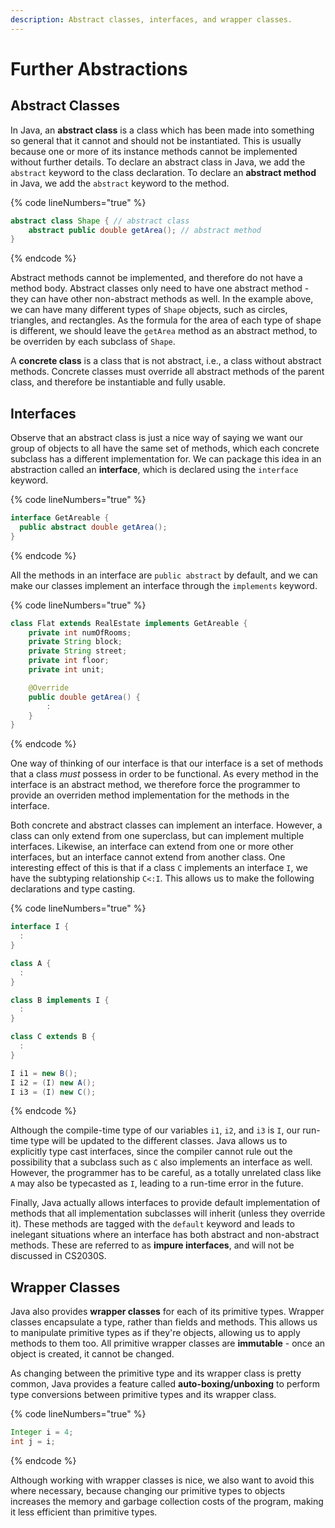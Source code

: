 ```yaml
---
description: Abstract classes, interfaces, and wrapper classes.
---
```


# Further Abstractions

## Abstract Classes

In Java, an **abstract class** is a class which has been made into something so general that it cannot and should not be instantiated. This is usually because one or more of its instance methods cannot be implemented without further details. To declare an abstract class in Java, we add the `abstract` keyword to the class declaration. To declare an **abstract method** in Java, we add the `abstract` keyword to the method.

{% code lineNumbers="true" %}
```java
abstract class Shape { // abstract class
    abstract public double getArea(); // abstract method
}
```
{% endcode %}

Abstract methods cannot be implemented, and therefore do not have a method body. Abstract classes only need to have one abstract method - they can have other non-abstract methods as well. In the example above, we can have many different types of `Shape` objects, such as circles, triangles, and rectangles. As the formula for the area of each type of shape is different, we should leave the `getArea` method as an abstract method, to be overriden by each subclass of `Shape`.

A **concrete class** is a class that is not abstract, i.e., a class without abstract methods. Concrete classes must override all abstract methods of the parent class, and therefore be instantiable and fully usable.

## Interfaces

Observe that an abstract class is just a nice way of saying we want our group of objects to all have the same set of methods, which each concrete subclass has a different implementation for. We can package this idea in an abstraction called an **interface**, which is declared using the `interface` keyword.

{% code lineNumbers="true" %}
```java
interface GetAreable {
  public abstract double getArea();
}
```
{% endcode %}

All the methods in an interface are `public abstract` by default, and we can make our classes implement an interface through the `implements` keyword.

{% code lineNumbers="true" %}
```java
class Flat extends RealEstate implements GetAreable {
    private int numOfRooms;
    private String block;
    private String street;
    private int floor;
    private int unit;

    @Override
    public double getArea() {
        :
    }
}
```
{% endcode %}

One way of thinking of our interface is that our interface is a set of methods that a class _must_ possess in order to be functional. As every method in the interface is an abstract method, we therefore force the programmer to provide an overriden method implementation for the methods in the interface.

Both concrete and abstract classes can implement an interface. However, a class can only extend from one superclass, but can implement multiple interfaces. Likewise, an interface can extend from one or more other interfaces, but an interface cannot extend from another class. One interesting effect of this is that if a class `C` implements an interface `I`, we have the subtyping relationship `C<:I`. This allows us to make the following declarations and type casting.

{% code lineNumbers="true" %}
```java
interface I {
  :
}

class A {
  :
}

class B implements I {
  :
}

class C extends B {
  :
}

I i1 = new B();
I i2 = (I) new A();
I i3 = (I) new C();
```
{% endcode %}

Although the compile-time type of our variables `i1`, `i2`, and `i3` is `I`, our run-time type will be updated to the different classes. Java allows us to explicitly type cast interfaces, since the compiler cannot rule out the possibility that a subclass such as `C` also implements an interface as well. However, the programmer has to be careful, as a totally unrelated class like `A` may also be typecasted as `I`, leading to a run-time error in the future.

Finally, Java actually allows interfaces to provide default implementation of methods that all implementation subclasses will inherit (unless they override it). These methods are tagged with the `default` keyword and leads to inelegant situations where an interface has both abstract and non-abstract methods. These are referred to as **impure interfaces**, and will not be discussed in CS2030S.

## Wrapper Classes

Java also provides **wrapper classes** for each of its primitive types. Wrapper classes encapsulate a type, rather than fields and methods. This allows us to manipulate primitive types as if they're objects, allowing us to apply methods to them too. All primitive wrapper classes are **immutable** - once an object is created, it cannot be changed.

As changing between the primitive type and its wrapper class is pretty common, Java provides a feature called **auto-boxing/unboxing** to perform type conversions between primitive types and its wrapper class.

{% code lineNumbers="true" %}
```java
Integer i = 4;
int j = i;
```
{% endcode %}

Although working with wrapper classes is nice, we also want to avoid this where necessary, because changing our primitive types to objects increases the memory and garbage collection costs of the program, making it less efficient than primitive types.
